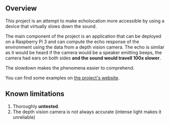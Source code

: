 ## Overview

This project is an attempt to make echolocation more accessible 
by using a device that virtually slows down the sound.

The main component of the project is an application that can be deployed
on a Raspberry Pi 3 and can compute the echo response of the environment 
using the data from a depth vision camera. 
The echo is similar as it would be heard if the camera would be a speaker emitting beeps, 
the camera had ears on both sides __and the sound would travell 100x slower__.

The slowdown makes the phenomena easier to comprehend.

You can find some examples on [the project's website](http://sonic-sight.org/examples.html).

## Known limitations

1. Thoroughly __untested__.
2. The depth vision camera is not always accurate (intense light makes it unreliable)

